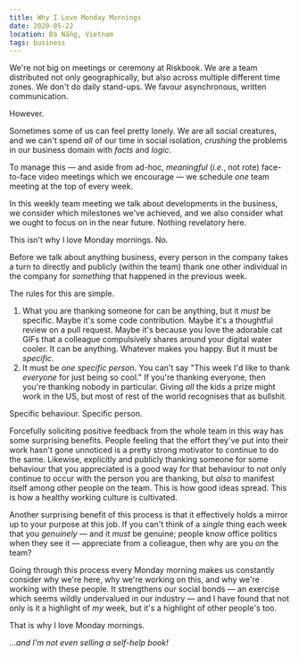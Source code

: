 ```yaml
---
title: Why I Love Monday Mornings
date: 2020-05-22
location: Đà Nẵng, Vietnam
tags: business
---
```


We're not big on meetings or ceremony at Riskbook. We are a team distributed
not only geographically, but also across multiple different time zones. We
don't do daily stand-ups. We favour asynchronous, written communication.

However.

Sometimes some of us can feel pretty lonely. We are all social creatures, and
we can't spend _all_ of our time in social isolation, _crushing_ the problems
in our business domain with _facts_ and _logic_.

To manage this — and aside from ad-hoc, _meaningful_ (_i.e._, not rote)
face-to-face video meetings which we encourage — we schedule _one_ team meeting
at the top of every week.

In this weekly team meeting we talk about developments in the business, we
consider which milestones we've achieved, and we also consider what we ought to
focus on in the near future. Nothing revelatory here.

This isn't why I love Monday mornings. No.

Before we talk about anything business, every person in the company takes a
turn to directly and publicly (within the team) thank one other individual in
the company for _something_ that happened in the previous week.

The rules for this are simple.

1. What you are thanking someone for can be anything, but it _must_ be
   specific. Maybe it's some code contribution. Maybe it's a thoughtful review
   on a pull request. Maybe it's because you love the adorable cat GIFs that a
   colleague compulsively shares around your digital water cooler. It can be
   anything. Whatever makes you happy. But it must be _specific_.
2. It must be _one specific person_. You can't say "This week I'd like to thank
   _everyone_ for just being so cool." If you're thanking everyone, then you're
   thanking nobody in particular. Giving _all_ the kids a prize might work in the
   US, but most of rest of the world recognises that as bullshit.

Specific behaviour. Specific person.

Forcefully soliciting positive feedback from the whole team in this way has
some surprising benefits. People feeling that the effort they've put into their
work hasn't gone unnoticed is a pretty strong motivator to continue to do the
same. Likewise, explicitly and publicly thanking someone for some behaviour
that you appreciated is a good way for that behaviour to not only continue to
occur with the person you are thanking, but _also_ to manifest itself among
other people on the team. This is how good ideas spread. This is how a healthy
working culture is cultivated.

Another surprising benefit of this process is that it effectively holds a
mirror up to your purpose at this job. If you can't think of a _single_ thing
each week that you _genuinely_ — and it _must_ be genuine; people know office
politics when they see it — appreciate from a colleague, then why are you on
the team?

Going through this process every Monday morning makes us constantly consider
why we're here, why we're working on this, and why we're working with these
people. It strengthens our social bonds — an exercise which seems wildly
undervalued in our industry — and I have found that not only is it a highlight
of _my_ week, but it's a highlight of other people's too.

That is why I love Monday mornings.

_…and I'm not even selling a self-help book!_

